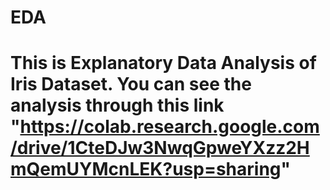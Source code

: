 # EDA
# This is Explanatory Data Analysis of Iris Dataset. You can see the analysis through this link "https://colab.research.google.com/drive/1CteDJw3NwqGpweYXzz2HmQemUYMcnLEK?usp=sharing"
